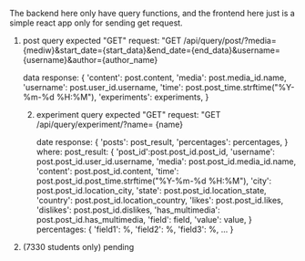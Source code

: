 The backend here only have query functions, and the frontend here just is a simple react app only for sending get request. 
1. post query
   expected "GET" request:  "GET /api/query/post/?media={mediw}&start_date={start_data}&end_date={end_data}&username={username}&author={author_name}

   data response:
   {
     'content': post.content,
     'media': post.media_id.name,
     'username': post.user_id.username,
     'time': post.post_time.strftime("%Y-%m-%d %H:%M"),
     'experiments': experiments,
   }

   2. experiment query
      expected "GET" request: "GET /api/query/experiment/?name= {name}

      date response:
      {
         'posts': post_result,
         'percentages': percentages,
      }
      where:
      post_result:
      {
        'post_id':post.post_id.post_id,
        'username': post.post_id.user_id.username,
        'media': post.post_id.media_id.name,
        'content': post.post_id.content,
        'time': post.post_id.post_time.strftime("%Y-%m-%d %H:%M"),
        'city': post.post_id.location_city,
        'state': post.post_id.location_state,
        'country': post.post_id.location_country,
        'likes': post.post_id.likes, 
        'dislikes': post.post_id.dislikes,
        'has_multimedia': post.post_id.has_multimedia,
        'field': field,
        'value': value, 
      }
      percentages:
      {
        'field1': %,
        'field2': %,
        'field3': %,
        ...
      }

3. (7330 students only) pending
